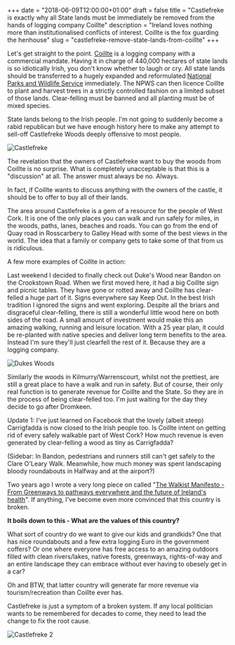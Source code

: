+++
date = "2018-06-09T12:00:00+01:00"
draft = false
title = "Castlefreke is exactly why all State lands must be immediately be removed from the hands of logging company Coillte"
description = "Ireland loves nothing more than institutionalised conflicts of interest. Coillte is the fox guarding the henhouse"
slug = "castlefreke-remove-state-lands-from-coillte"
+++

Let's get straight to the point. [Coillte](https://www.coillte.ie/) is a logging company with a commercial mandate. Having it in charge of 440,000 hectares of state lands is so idiotically Irish, you don't know whether to laugh or cry. All state lands should be transferred to a hugely expanded and reformulated [National Parks and Wildlife Service](https://www.npws.ie/) immediately. The NPWS can then licence Coillte to plant and harvest trees in a strictly controlled fashion on a limited subset of those lands. Clear-felling must be banned and all planting must be of mixed species.

State lands belong to the Irish people. I'm not going to suddenly become a rabid republican but we have enough history here to make any attempt to sell-off Castlefreke Woods deeply offensive to most people.

![Castlefreke](/images/2018/06/20180527_132348.jpg)

The revelation that the owners of Castlefreke want to buy the woods from Coillte is no surprise. What is completely unacceptable is that this is a "discussion" at all. The answer must always be no. Always.

In fact, if Coillte wants to discuss anything with the owners of the castle, it should be to offer to buy all of their lands.

The area around Castlefreke is a gem of a resource for the people of West Cork. It is one of the only places you can walk and run safely for miles, in the woods, paths, lanes, beaches and roads. You can go from the end of Quay road in Rosscarbery to Galley Head with some of the best views in the world. The idea that a family or company gets to take some of that from us is ridiculous.

A few more examples of Coillte in action:

Last weekend I decided to finally check out Duke's Wood near Bandon on the Crookstown Road. When we first moved here, it had a big Coillte sign and picnic tables. They have gone or rotted away and Coillte has clear-felled a huge part of it. Signs everywhere say Keep Out. In the best Irish tradition I ignored the signs and went exploring. Despite all the briars and disgraceful clear-felling, there is still a wonderful little wood here on both sides of the road. A small amount of investment would make this an amazing walking, running and leisure location. With a 25 year plan, it could be re-planted with native species and deliver long term benefits to the area. Instead I'm sure they'll just clearfell the rest of it. Because they are a logging company.

![Dukes Woods](/images/2018/06/YDXJ0865.JPG)

Similarly the woods in Kilmurry/Warrenscourt, whilst not the prettiest, are still a great place to have a walk and run in safety. But of course, their only real function is to generate revenue for Coillte and the State. So they are in the process of being clear-felled too. I'm just waiting for the day they decide to go after Dromkeen.

Update 1: I've just learned on Facebook that the lovely (albeit steep) Carrigfadda is now closed to the Irish people too. Is Coillte intent on getting rid of every safely walkable part of West Cork? How much revenue is even generated by clear-felling a wood as tiny as Carrigfadda?

(Sidebar: In Bandon, pedestrians and runners still can't get safely to the Clare O'Leary Walk. Meanwhile, how much money was spent landscaping bloody roundabouts in Halfway and at the airport?)

Two years ago I wrote a very long piece on called "[The Walkist Manifesto - From Greenways to pathways everywhere and the future of Ireland's health](https://conoroneill.com/2016/09/21/greenways-byways-hedgerows-tourism-and-the-future-of-irelands-health/)". If anything, I've become even more convinced that this country is broken.

**It boils down to this - What are the values of this country?**

What sort of country do we want to give our kids and grandkids? One that has nice roundabouts and a few extra logging Euro in the government coffers? Or one where everyone has free access to an amazing outdoors filled with clean rivers/lakes, native forests, greenways, rights-of-way and an entire landscape they can embrace without ever having to obesely get in a car?

Oh and BTW, that latter country will generate far more revenue via tourism/recreation than Coillte ever has.

Castlefreke is just a symptom of a broken system. If any local politician wants to be remembered for decades to come, they need to lead the change to fix the root cause.

![Castlefreke 2](/images/2018/06/20180527_135318.jpg)
